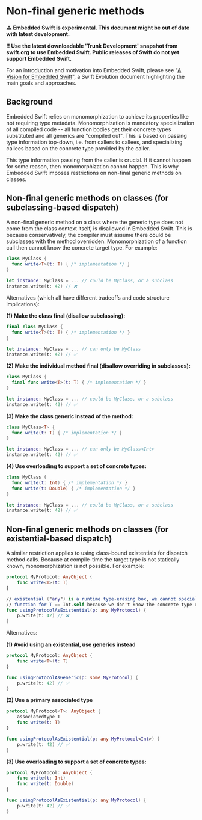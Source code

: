 # Non-final generic methods

**⚠️ Embedded Swift is experimental. This document might be out of date with latest development.**

**‼️ Use the latest downloadable 'Trunk Development' snapshot from swift.org to use Embedded Swift. Public releases of Swift do not yet support Embedded Swift.**

For an introduction and motivation into Embedded Swift, please see "[A Vision for Embedded Swift](https://github.com/swiftlang/swift-evolution/blob/main/visions/embedded-swift.md)", a Swift Evolution document highlighting the main goals and approaches.

## Background

Embedded Swift relies on monomorphization to achieve its properties like not requiring type metadata. Monomorphization is mandatory specialization of all compiled code -- all function bodies get their concrete types substituted and all generics are "compiled out". This is based on passing type information top-down, i.e. from callers to callees, and specializing callees based on the concrete type provided by the caller.

This type information passing from the caller is crucial. If it cannot happen for some reason, then monomorphization cannot happen. This is why Embedded Swift imposes restrictions on non-final generic methods on classes.

## Non-final generic methods on classes (for subclassing-based dispatch)

A non-final generic method on a class where the generic type does not come from the class context itself, is disallowed in Embedded Swift. This is because conservatively, the compiler must assume there could be subclasses with the method overridden. Monomorphization of a function call then cannot know the concrete target type. For example:

```swift
class MyClass {
  func write<T>(t: T) { /* implementation */ }
}

let instance: MyClass = ... // could be MyClass, or a subclass
instance.write(t: 42) // ❌
```

Alternatives (which all have different tradeoffs and code structure implications):

**(1) Make the class final (disallow subclassing):**

```swift
final class MyClass {
  func write<T>(t: T) { /* implementation */ }
}

let instance: MyClass = ... // can only be MyClass
instance.write(t: 42) // ✅
```

**(2) Make the individual method final (disallow overriding in subclasses):**

```swift
class MyClass {
  final func write<T>(t: T) { /* implementation */ }
}

let instance: MyClass = ... // could be MyClass, or a subclass
instance.write(t: 42) // ✅
```

**(3) Make the class generic instead of the method:**

```swift
class MyClass<T> {
  func write(t: T) { /* implementation */ }
}

let instance: MyClass = ... // can only be MyClass<Int>
instance.write(t: 42) // ✅
```

**(4) Use overloading to support a set of concrete types:**

```swift
class MyClass {
  func write(t: Int) { /* implementation */ }
  func write(t: Double) { /* implementation */ }
}

let instance: MyClass = ... // could be MyClass, or a subclass
instance.write(t: 42) // ✅
```

## Non-final generic methods on classes (for existential-based dispatch)

A similar restriction applies to using class-bound existentials for dispatch method calls. Because at compile-time the target type is not statically known, monomorphization is not possible. For example:

```swift
protocol MyProtocol: AnyObject {
    func write<T>(t: T)
}

// existential ("any") is a runtime type-erasing box, we cannot specialize the target
// function for T == Int.self because we don't know the concrete type of "p"
func usingProtocolAsExistential(p: any MyProtocol) {
    p.write(t: 42) // ❌
}
```

Alternatives:

**(1) Avoid using an existential, use generics instead**

```swift
protocol MyProtocol: AnyObject {
    func write<T>(t: T)
}

func usingProtocolAsGeneric(p: some MyProtocol) {
    p.write(t: 42) // ✅
}
```

**(2) Use a primary associated type**

```swift
protocol MyProtocol<T>: AnyObject {
    associatedtype T
    func write(t: T)
}

func usingProtocolAsExistential(p: any MyProtocol<Int>) {
    p.write(t: 42) // ✅
}
```

**(3) Use overloading to support a set of concrete types:**

```swift
protocol MyProtocol: AnyObject {
    func write(t: Int)
    func write(t: Double)
}

func usingProtocolAsExistential(p: any MyProtocol) {
    p.write(t: 42) // ✅
}
```

